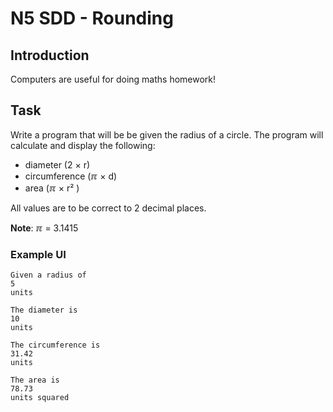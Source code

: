 # N5 SDD - Rounding


## Introduction

Computers are useful for doing maths homework!


## Task

Write a program that will be be given the radius of a circle.  The program will calculate and display the following:

* diameter (2 &#215; r)
* circumference (&#8508; &#215; d)
* area (&#8508; &#215; r&#178; )

All values are to be correct to 2 decimal places.

__Note__:  &#8508; = 3.1415


### Example UI

```
Given a radius of
5
units

The diameter is
10
units

The circumference is
31.42
units

The area is
78.73
units squared
```
